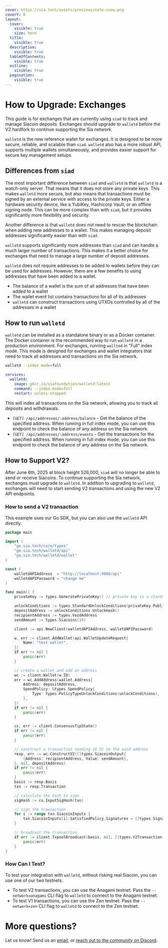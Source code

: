 ```yaml
---
cover: https://sia.tech/assets/previews/nate-snow.png
coverY: 0
layout:
  cover:
    visible: true
    size: hero
  title:
    visible: true
  description:
    visible: true
  tableOfContents:
    visible: true
  outline:
    visible: true
  pagination:
    visible: true
---
```


# How to Upgrade: Exchanges

This guide is for exchanges that are currently using `siad` to track and manage Siacoin deposits. Exchanges should upgrade to `walletd` before the V2 hardfork to continue supporting the Sia network.

`walletd` is the new reference wallet for exchanges. It is designed to be more secure, reliable, and scalable than `siad`. `walletd` also has a more robust API, supports
multiple wallets simultaneously, and provides easier support for secure key management setups.

## Differences from `siad`

The most important difference between `siad` and `walletd` is that `walletd` is a watch-only server. That means that it does not store any private keys.
This makes `walletd` more secure, but also means that transactions must be signed by an external service with access to the private keys. Either a hardware security device,
like a YubiKey, Hashicorp Vault, or an offline signing node. This can be more complex than with `siad`, but it provides significantly more flexibility and security.

Another difference is that `walletd` does not need to rescan the blockchain when adding new addresses to a wallet. This makes managing deposit addresses significantly easier than with `siad`.

`walletd` supports significantly more addresses than `siad` and can handle a much larger number of transactions. This makes it a better choice for exchanges that need to manage a large number of deposit addresses.

`walletd` does not require addresses to be added to wallets before they can be used for addresses. However, there are a few benefits to using addresses that have been added to a wallet.
- The balance of a wallet is the sum of all addresses that have been added to a wallet
- The wallet event list contains transactions for all of its addresses
- `walletd` can construct transactions using UTXOs controlled by all of the addresses in a wallet

## How to run `walletd`

`walletd` can be installed as a standalone binary or as a Docker container. The Docker container is the recommended way to run `walletd` in a production environment.
For exchanges, running `wallted` in "Full" index mode. This mode is designed for exchanges and wallet integrators that need to track all addresses and transactions
on the Sia network.

```sh
walletd --index.mode=full
```

```yml
services:
  walletd:
    image: ghcr.io/siafoundation/walletd:latest
    command: --index.mode=full
    restart: unless-stopped
```

This will index all transactions on the Sia network, allowing you to track all deposits and withdrawals.

- `[GET] /api/addresses/:address/balance` - Get the balance of the specified address. When running in full index mode, you can use this endpoint to check the balance of any address on the Sia network.
- `[GET] /api/addresses/:address/events` - Get the transactions for the specified address. When running in full index mode, you can use this endpoint to check the balance of any address on the Sia network.

## How to Support V2?

After June 6th, 2025 at block height 526,000, `siad` will no longer be able to send or receive Siacoins. To continue supporting the Sia network, exchanges must
upgrade to `walletd`. In addition to upgrading to `walletd`, exchanges will need to start sending V2 transactions and using the new V2 API endpoints.



### How to send a V2 transaction

This example uses our Go SDK, but you can also use the `walletd` API directly.

```go
package main

import (
	"go.sia.tech/core/types"
	"go.sia.tech/walletd/api"
	"go.sia.tech/walletd/wallet"
)

const (
	walletdAPIAddress  = "http://localhost:9980/api"
	walletdAPIPassword = "change me"
)

func main() {
	privateKey := types.GeneratePrivateKey() // private key is a standard ed25519 private key

	unlockConditions := types.StandardUnlockConditions(privateKey.PublicKey())
	depositAddress := unlockConditions.UnlockHash()
	recipientAddress := types.VoidAddress
	sendAmount := types.Siacoins(10)

	client := api.NewClient(walletdAPIAddress, walletdAPIPassword)

	w, err := client.AddWallet(api.WalletUpdateRequest{
		Name: "test wallet",
	})
	if err != nil {
		panic(err)
	}

	// create a wallet and add an address
	wc := client.Wallet(w.ID)
	err = wc.AddAddress(wallet.Address{
		Address: depositAddress,
		SpendPolicy: &types.SpendPolicy{
			Type: types.PolicyTypeUnlockConditions(unlockConditions),
		},
	})
	if err != nil {
		panic(err)
	}

	cs, err := client.ConsensusTipState()
	if err != nil {
		panic(err)
	}

	// construct a transaction sending 10 SC to the void address
	resp, err := wc.ConstructV2([]types.SiacoinOutput{
		{Address: recipientAddress, Value: sendAmount},
	}, nil, depositAddress)
	if err != nil {
		panic(err)
	}
	basis := resp.Basis
	txn := resp.Transaction

	// calculate the hash to sign
	sigHash := cs.InputSigHash(txn)

	// sign the transaction
	for i := range txn.SiacoinInputs {
		txn.SiacoinInputs[i].SatisfiedPolicy.Signatures = []types.Signature{privateKey.SignHash(sigHash)}
	}

	// broadcast the transaction
	if err := client.TxpoolBroadcast(basis, nil, []types.V2Transaction{txn}); err != nil {
		panic(err)
	}
}
```

### How Can I Test?

To test your integration with `walletd`, without risking real Siacoin, you can use one of our two testnets.

- To test V2 transactions, you can use the Anagami testnet. Pass the `--network=anagami` CLI flag to `walletd` to connect to the Anagami testnet.
- To test V1 transactions, you can use the Zen testnet. Pass the `--network=zen` CLI flag to `walletd` to connect to the Zen testnet.

# More questions?

Let us know! Send us an [email](mailto://hello@sia.tech), or [reach out to the community on Discord](https://discord.gg/sia).
